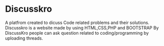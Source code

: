 # Discusskro
A platfrom created to dicuss Code related problems and their solutions.
Discusskro is a website made by using HTML,CSS,PHP and BOOTSTRAP
By DiscussKro people can ask question related to coding/programming by uploading threads.
